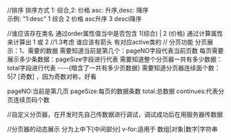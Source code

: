 //排序
排序方式 
1: 综合,2: 价格 asc: 升序,desc: 降序  
示例: "1:desc"
  1 综合
  2 价格 asc升序
  3       desci降序

//谁应该存在类名
  通过order属性值当中是否包含 1(综合) | 2 (价格)
  通过计算属性来计算出 1 或 2
//1.3考虑 谁应该有箭头
        有对应active类的
// 分页功能
  分页展示：1、需要的数据
    需要知道当前是第几个：pageNO字段代表当前页数
    每页需要展示多少条数据：pageSize字段进行代表
    需要知道整个分页器一共有多少数据： total字段进行代表
    ----{暗含了一共有多少页数据}
    需要知道分页器连续面个数： 5|7 [奇数] ，因为奇数对称，好看

   pageNO:当前是第几页
   pageSize:每页的数据条数
   total:总数据
   continues:代表分页连续页码个数

//自定义分页器，在开发时先自己传数据进行调试，调试成功后在用服务器传数据

//分页器的动态展示 分为上中下[中间部分]
v-for:适用于 数组|对象|数字|字符串
